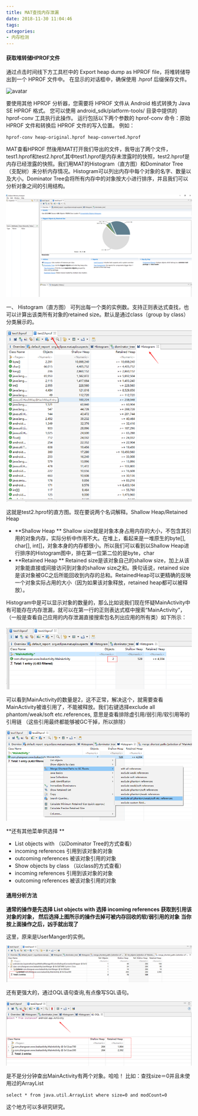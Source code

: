 ```yaml
---
title: MAT查找内存泄漏
date: 2018-11-30 11:04:46
tags:
categories:
- 内存检测
---
```

#### 获取堆转储HPROF文件
通过点击时间线下方工具栏中的 Export heap dump as HPROF file，将堆转储导出到一个 HPROF 文件中。 在显示的对话框中，确保使用 .hprof 后缀保存文件。

![avatar](https://github.com/zhoulzhou/MarkDownPhotos/raw/master/android/nei5.png)

要使用其他 HPROF 分析器，您需要将 HPROF 文件从 Android 格式转换为 Java SE HPROF 格式。 您可以使用 android_sdk/platform-tools/ 目录中提供的 hprof-conv 工具执行此操作。 运行包括以下两个参数的 hprof-conv 命令：原始 HPROF 文件和转换后 HPROF 文件的写入位置。 例如：

```
hprof-conv heap-original.hprof heap-converted.hprof
```

MAT查看HPROF
然後用MAT打开我们导出的文件，我导出了两个文件，test1.hprof和test2.hprof,其中test1.hprof是内存未泄露时的快照，test2.hprof是内存已经泄露的快照。我们用MAT的Histogram（直方图）和Dominator Tree （支配树）来分析内存情况。Histogram可以列出内存中每个对象的名字、数量以及大小。Dominator Tree会将所有内存中的对象按大小进行排序，并且我们可以分析对象之间的引用结构。 

![avatar](https://github.com/zhoulzhou/MarkDownPhotos/raw/master/android/nei6.png)

一、 Histogram（直方图）
可列出每一个类的实例数。支持正则表达式查找，也可以计算出该类所有对象的retained size。默认是通过class（group by class）分类展示的。 

![avatar](https://github.com/zhoulzhou/MarkDownPhotos/raw/master/android/nei7.png)

这就是test2.hprof的直方图。现在要说两个名词解释。Shallow Heap/Retained Heap 
- **Shallow Heap **
Shallow size就是对象本身占用内存的大小，不包含其引用的对象内存，实际分析中作用不大。在堆上，看起来是一堆原生的byte[], char[], int[]，对象本身的内存都很小。所以我们可以看到以Shallow Heap进行排序的Histogram图中，排在第一位第二位的是byte，char 
- **Retained Heap **
Retained size是该对象自己的shallow size，加上从该对象能直接或间接访问到对象的shallow size之和。换句话说，retained size是该对象被GC之后所能回收到内存的总和。RetainedHeap可以更精确的反映一个对象实际占用的大小（因为如果该对象释放，retained heap都可以被释放）。

Histogram中是可以显示对象的数量的，那么比如说我们现在怀疑MainActivity中有可能存在内存泄漏，就可以在第一行的正则表达式框中搜索“MainActivity”，（一般是查看自己应用的内存泄漏直接搜索包名列出应用的所有类）如下所示： 

![avatar](https://github.com/zhoulzhou/MarkDownPhotos/raw/master/android/nei8.png)

可以看到MainActivity的数量是2，这不正常，解决这个，就需要查看MainActivity被谁引用了，不能被释放。我们右键选择exclude all phantom/weak/soft etc.references, 意思是查看排除虚引用/弱引用/软引用等的引用链 （这些引用最终都能够被GC干掉，所以排除） 

![avatar](https://github.com/zhoulzhou/MarkDownPhotos/raw/master/android/nei9.png)

**还有其他菜单供选择 **
- List objects with （以Dominator Tree的方式查看） 
- incoming references 引用到该对象的对象 
- outcoming references 被该对象引用的对象 
- Show objects by class （以class的方式查看） 
- incoming references 引用到该对象的对象 
- outcoming references 被该对象引用的对象

#### 通用分析方法
**通常的操作是先选择 List objects with  选择 incoming references 获取到引用该对象的对象，
然后选择上图所示的操作去掉可被内存回收的软/弱引用的对象**
**当你按上面操作之后，凶手就出现了**

这里，原来是UserManger的实例。 

![avatar](https://github.com/zhoulzhou/MarkDownPhotos/raw/master/android/nei10.png)

还有更强大的，通过OQL语句查询,有点像写SQL语句。

![avatar](https://github.com/zhoulzhou/MarkDownPhotos/raw/master/android/nei11.png)

是不是分分钟查出MainActivity有两个对象。哈哈！ 
比如：查找size＝0并且未使用过的ArrayList

```
select * from java.util.ArrayList where size=0 and modCount=0
```

这个地方可以多研究研究。



